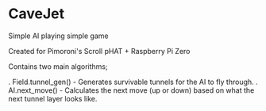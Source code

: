 # CaveJet
Simple AI playing simple game

Created for Pimoroni's Scroll pHAT + Raspberry Pi Zero

Contains two main algorithms;

. Field.tunnel_gen() - Generates survivable tunnels for the AI to fly through.
. AI.next_move() - Calculates the next move (up or down) based on what the next tunnel layer looks like.
